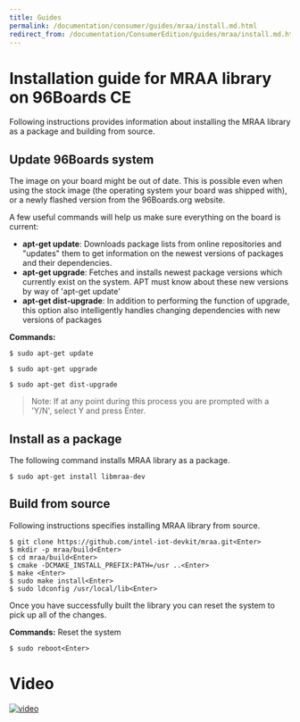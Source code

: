 ```yaml
---
title: Guides
permalink: /documentation/consumer/guides/mraa/install.md.html
redirect_from: /documentation/ConsumerEdition/guides/mraa/install.md.html
---
```


# Installation guide for MRAA library on 96Boards CE

Following instructions provides information about installing the MRAA library as a package and building from source.

## Update 96Boards system

The image on your board might be out of date. This is possible even when using the stock image (the operating system your board was shipped with), or a newly flashed version from the 96Boards.org website.

A few useful commands will help us make sure everything on the board is current:

- **apt-get update**: Downloads package lists from online repositories and "updates" them to get information on the newest versions of packages and their dependencies.
- **apt-get upgrade**: Fetches and installs newest package versions which currently exist on the system. APT must know about these new versions by way of 'apt-get update'
- **apt-get dist-upgrade**: In addition to performing the function of upgrade, this option also intelligently handles changing dependencies with new versions of packages

**Commands:**

```shell
$ sudo apt-get update

$ sudo apt-get upgrade

$ sudo apt-get dist-upgrade
```

> Note: If at any point during this process you are prompted with a 'Y/N', select Y and press Enter.

## Install as a package

The following command installs MRAA library as a package.
```shell
$ sudo apt-get install libmraa-dev
```

## Build from source

Following instructions specifies installing MRAA library from source.

```shell
$ git clone https://github.com/intel-iot-devkit/mraa.git<Enter>
$ mkdir -p mraa/build<Enter>
$ cd mraa/build<Enter>
$ cmake -DCMAKE_INSTALL_PREFIX:PATH=/usr ..<Enter>
$ make <Enter>
$ sudo make install<Enter>
$ sudo ldconfig /usr/local/lib<Enter>
```

Once you have successfully built the library you can reset the system to pick up all of the changes.

**Commands:** Reset the system

```shell
$ sudo reboot<Enter>
```

# Video

[![video](https://img.youtube.com/vi/SBZJ68XXgVw/0.jpg)](http://www.youtube.com/watch?v=c8b6pcc6H2c)
